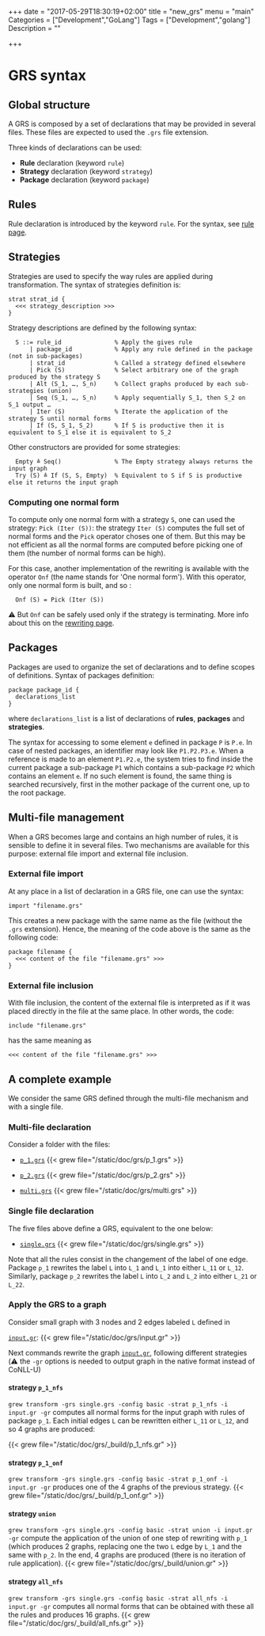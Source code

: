 +++
date = "2017-05-29T18:30:19+02:00"
title = "new_grs"
menu = "main"
Categories = ["Development","GoLang"]
Tags = ["Development","golang"]
Description = ""

+++

# GRS syntax

## Global structure
A GRS is composed by a set of declarations that may be provided in several files.
These files are expected to used the `.grs` file extension.

Three kinds of declarations can be used:

  * **Rule** declaration (keyword `rule`)
  * **Strategy** declaration (keyword `strategy`)
  * **Package** declaration (keyword `package`)

## Rules
Rule declaration is introduced by the keyword `rule`. For the syntax, see [rule page](../rule).

## Strategies
Strategies are used to specify the way rules are applied during transformation.
The syntax of strategies definition is:

~~~grew
strat strat_id {
  <<< strategy_description >>>
}
~~~

Strategy descriptions are defined by the following syntax:

~~~grew
  S ::= rule_id               % Apply the gives rule
      | package_id            % Apply any rule defined in the package (not in sub-packages)
      | strat_id              % Called a strategy defined elsewhere
      | Pick (S)              % Select arbitrary one of the graph produced by the strategy S
      | Alt (S_1, …, S_n)     % Collect graphs produced by each sub-strategies (union)
      | Seq (S_1, …, S_n)     % Apply sequentially S_1, then S_2 on S_1 output …
      | Iter (S)              % Iterate the application of the strategy S until normal forms
      | If (S, S_1, S_2)      % If S is productive then it is equivalent to S_1 else it is equivalent to S_2
~~~

Other constructors are provided for some strategies:
~~~grew
  Empty ≜ Seq()               % The Empty strategy always returns the input graph
  Try (S) ≜ If (S, S, Empty)  % Equivalent to S if S is productive else it returns the input graph
~~~

### Computing one normal form
To compute only one normal form with a strategy `S`, one can used the strategy: `Pick (Iter (S))`:
the strategy `Iter (S)` computes the full set of normal forms and the `Pick` operator choses one of them.
But this may be not efficient as all the normal forms are computed before picking one of them (the number of normal forms can be high).

For this case, another implementation of the rewriting is available with the operator `Onf` (the name stands for 'One normal form').
With this operator, only one normal form is built, and so :

~~~grew
  Onf (S) = Pick (Iter (S))
~~~

:warning: But `Onf` can be safely used only if the strategy is terminating. More info about this on the [rewriting page](../rewriting).



## Packages
Packages are used to organize the set of declarations and to define scopes of definitions.
Syntax of packages definition:

~~~grew
package package_id {
  declarations_list
}
~~~

where `declarations_list` is a list of declarations of **rules**, **packages** and **strategies**.

The syntax for accessing to some element `e` defined in package `P` is `P.e`.
In case of nested packages, an identifier may look like `P1.P2.P3.e`.
When a reference is made to an element `P1.P2.e`, the system tries to find inside the current package a sub-package `P1` which contains a sub-package `P2` which contains an element `e`.
If no such element is found, the same thing is searched recursively, first in the mother package of the current one, up to the root package.

## Multi-file management
When a GRS becomes large and contains an high number of rules, it is sensible to define it in several files.
Two mechanisms are available for this purpose: external file import and external file inclusion.

### External file import
At any place in a list of declaration in a GRS file, one can use the syntax:

```grew
import "filename.grs"
```

This creates a new package with the same name as the file (without the `.grs` extension).
Hence, the meaning of the code above is the same as the following code:

```grew
package filename {
  <<< content of the file "filename.grs" >>>
}
```

### External file inclusion
With file inclusion, the content of the external file is interpreted as if it was placed directly in the file at the same place.
In other words, the code:
```grew
include "filename.grs"
```
has the same meaning as

```grew
<<< content of the file "filename.grs" >>>
```

## A complete example

We consider the same GRS defined through the multi-file mechanism and with a single file.

### Multi-file declaration
Consider a folder with the files:

  * [`p_1.grs`](../grs/p_1.grs)
{{< grew file="/static/doc/grs/p_1.grs" >}}

  * [`p_2.grs`](../grs/p_2.grs)
{{< grew file="/static/doc/grs/p_2.grs" >}}

  * [`multi.grs`](../grs/multi.grs)
{{< grew file="/static/doc/grs/multi.grs" >}}


### Single file declaration
The five files above define a GRS, equivalent to the one below:

  * [`single.grs`](../grs/single.grs)
{{< grew file="/static/doc/grs/single.grs" >}}

Note that all the rules consist in the changement of the label of one edge.
Package `p_1` rewrites the label `L` into `L_1` and `L_1` into either `L_11` or `L_12`.
Similarly, package `p_2` rewrites the label `L` into `L_2` and `L_2` into either `L_21` or `L_22`.


### Apply the GRS to a graph

Consider small graph with 3 nodes and 2 edges labeled `L` defined in

[`input.gr`](../grs/input.gr):
{{< grew file="/static/doc/grs/input.gr" >}}

Next commands rewrite the graph [`input.gr`](../grs/input.gr), following different strategies (:warning: the `-gr` options is needed to output graph in the native format instead of CoNLL-U)

#### strategy `p_1_nfs`

`grew transform -grs single.grs -config basic -strat p_1_nfs -i input.gr -gr` computes all normal forms for the input graph with rules of package `p_1`.
 Each initial edges `L` can be rewritten either `L_11` or `L_12`, and so 4 graphs are produced:

{{< grew file="/static/doc/grs/_build/p_1_nfs.gr" >}}

#### strategy `p_1_onf`

`grew transform -grs single.grs -config basic -strat p_1_onf -i input.gr -gr` produces one of the 4 graphs of the previous strategy.
{{< grew file="/static/doc/grs/_build/p_1_onf.gr" >}}

#### strategy `union`
`grew transform -grs single.grs -config basic -strat union -i input.gr -gr` compute the application of the union of one step of rewriting with `p_1` (which produces 2 graphs, replacing one the two `L` edge by `L_1` and the same with `p_2`. In the end, 4 graphs are produced (there is no iteration of rule application).
{{< grew file="/static/doc/grs/_build/union.gr" >}}

#### strategy `all_nfs`
`grew transform -grs single.grs -config basic -strat all_nfs -i input.gr -gr` computes all normal forms that can be obtained with these all the rules and produces 16 graphs.
{{< grew file="/static/doc/grs/_build/all_nfs.gr" >}}

